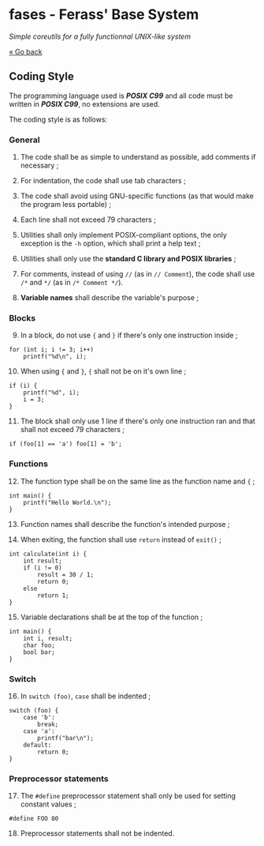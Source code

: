 # fases - Ferass' Base System

*Simple coreutils for a fully functionnal UNIX-like system*

[« Go back](README.md)

## Coding Style

The programming language used is ***POSIX C99*** and all code must be written 
in ***POSIX C99***, no extensions are used.

The coding style is as follows:

### General

1. The code shall be as simple to understand as possible, add comments if 
necessary ;

2. For indentation, the code shall use tab characters ;

3. The code shall avoid using GNU-specific functions (as that would make 
the program less portable) ;

4. Each line shall not exceed 79 characters ;

5. Utilities shall only implement POSIX-compliant options, the only 
exception is the `-h` option, which shall print a help text ;

6. Utilities shall only use the **standard C library and POSIX libraries** ;

7. For comments, instead of using `//` (as in `// Comment`), the code shall 
use `/*` and `*/` (as in `/* Comment */`).

8. **Variable names** shall describe the variable's purpose ;

### Blocks

9. In a block, do not use `{` and `}` if there's only one instruction inside ;

```
for (int i; i != 3; i++)
	printf("%d\n", i);
```

10. When using `{` and `}`, `{` shall not be on it's own line ;

```
if (i) {
	printf("%d", i);
	i = 3;
}
```

11. The block shall only use 1 line if there's only one instruction ran and 
that shall not exceed 79 characters ;

```
if (foo[1] == 'a') foo[1] = 'b';
```

### Functions

12. The function type shall be on the same line as the function name and `{` ;

```
int main() {
	printf("Hello World.\n");
}
```

13. Function names shall describe the function's intended purpose ;

14. When exiting, the function shall use `return` instead of `exit()` ;
	
```
int calculate(int i) {
	int result;
	if (i != 0)
		result = 30 / 1;
		return 0;
	else
		return 1;
}
```

15. Variable declarations shall be at the top of the function ;

```
int main() {
	int i, result;
	char foo;
	bool bar;
}
```

### Switch

16. In `switch (foo)`, `case` shall be indented ;

```
switch (foo) {
	case 'b':
		break;
	case 'a':
		printf("bar\n");
	default:
		return 0;
}
```

### Preprocessor statements

17. The `#define` preprocessor statement shall only be used for setting 
constant values ;

```
#define FOO 80
```

18. Preprocessor statements shall not be indented.

